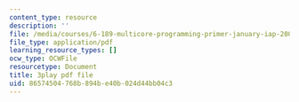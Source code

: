 ```yaml
---
content_type: resource
description: ''
file: /media/courses/6-189-multicore-programming-primer-january-iap-2007/86574504768b894be40b024d44bb04c3_A0f4HUTooM4.pdf
file_type: application/pdf
learning_resource_types: []
ocw_type: OCWFile
resourcetype: Document
title: 3play pdf file
uid: 86574504-768b-894b-e40b-024d44bb04c3
---
```

